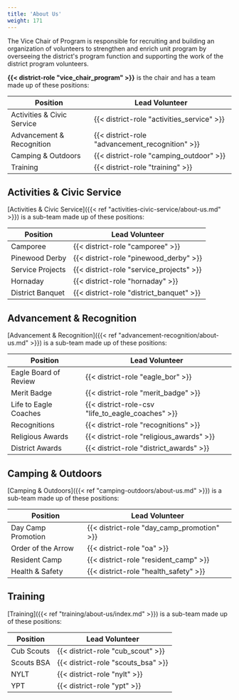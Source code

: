 ```yaml
---
title: 'About Us'
weight: 171
---
```


The Vice Chair of Program is responsible for recruiting and building an organization of volunteers to strengthen and enrich unit program by overseeing the district's program function and supporting the work of the district program volunteers.

__{{< district-role "vice_chair_program" >}}__ is the chair and has a team made up of these positions:

| Position                   | Lead Volunteer                                  |
|----------------------------|-------------------------------------------------|
| Activities & Civic Service | {{< district-role "activities_service" >}}      |
| Advancement & Recognition  | {{< district-role "advancement_recognition" >}} |
| Camping & Outdoors         | {{< district-role "camping_outdoor" >}}         |
| Training                   | {{< district-role "training" >}}                |

## Activities & Civic Service

[Activities & Civic Service]({{< ref "activities-civic-service/about-us.md" >}}) is a sub-team made up of these positions:

| Position      | Lead Volunteer                        |
|---------------|---------------------------------------|
| Camporee | {{< district-role "camporee" >}} |
| Pinewood Derby | {{< district-role "pinewood_derby" >}} |
| Service Projects | {{< district-role "service_projects" >}} |
| Hornaday | {{< district-role "hornaday" >}} |
| District Banquet | {{< district-role "district_banquet" >}} |

## Advancement & Recognition

[Advancement & Recognition]({{< ref "advancement-recognition/about-us.md" >}}) is a sub-team made up of these positions:

| Position              | Lead Volunteer                                    |
|-----------------------|---------------------------------------------------|
| Eagle Board of Review | {{< district-role "eagle_bor" >}}                 |
| Merit Badge           | {{< district-role "merit_badge" >}}               |
| Life to Eagle Coaches | {{< district-role-csv "life_to_eagle_coaches" >}} |
| Recognitions          | {{< district-role "recognitions" >}}              |
| Religious Awards      | {{< district-role "religious_awards" >}}          |
| District Awards       | {{< district-role "district_awards" >}}           |

## Camping & Outdoors

[Camping & Outdoors]({{< ref "camping-outdoors/about-us.md" >}}) is a sub-team made up of these positions:

| Position           | Lead Volunteer                             |
|--------------------|--------------------------------------------|
| Day Camp Promotion | {{< district-role "day_camp_promotion" >}} |
| Order of the Arrow | {{< district-role "oa" >}}                 |
| Resident Camp      | {{< district-role "resident_camp" >}}      |
| Health & Safety    | {{< district-role "health_safety" >}}      |

## Training

[Training]({{< ref "training/about-us/index.md" >}}) is a sub-team made up of these positions:

| Position   | Lead Volunteer                     |
|------------|------------------------------------|
| Cub Scouts | {{< district-role "cub_scout" >}}  |
| Scouts BSA | {{< district-role "scouts_bsa" >}} |
| NYLT       | {{< district-role "nylt" >}}       |
| YPT        | {{< district-role "ypt" >}}        |
